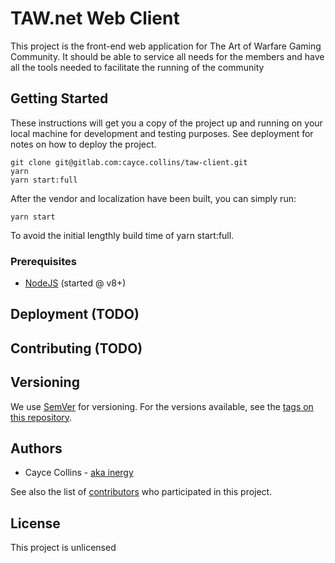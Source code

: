 # TAW.net Web Client

This project is the front-end web application for The Art of Warfare Gaming Community.
It should be able to service all needs for the members and have all the tools needed to facilitate the running of the community

## Getting Started

These instructions will get you a copy of the project up and running on your local machine for development and testing purposes. See deployment for notes on how to deploy the project.

```
git clone git@gitlab.com:cayce.collins/taw-client.git
yarn
yarn start:full
```

After the vendor and localization have been built, you can simply run:

```
yarn start
```

To avoid the initial lengthly build time of yarn start:full.

### Prerequisites
* [NodeJS](https://nodejs.org) (started @ v8+)

## Deployment (TODO)

## Contributing (TODO)

## Versioning

We use [SemVer](http://semver.org/) for versioning. For the versions available, see the [tags on this repository](https://git.gamingnex.us/inergy/nexus-client/tags).

## Authors

* Cayce Collins - [aka inergy](https://github.com/inergy)

See also the list of [contributors](https://gitlab.com/cayce.collins/taw-client/activity) who participated in this project.

## License

This project is unlicensed
